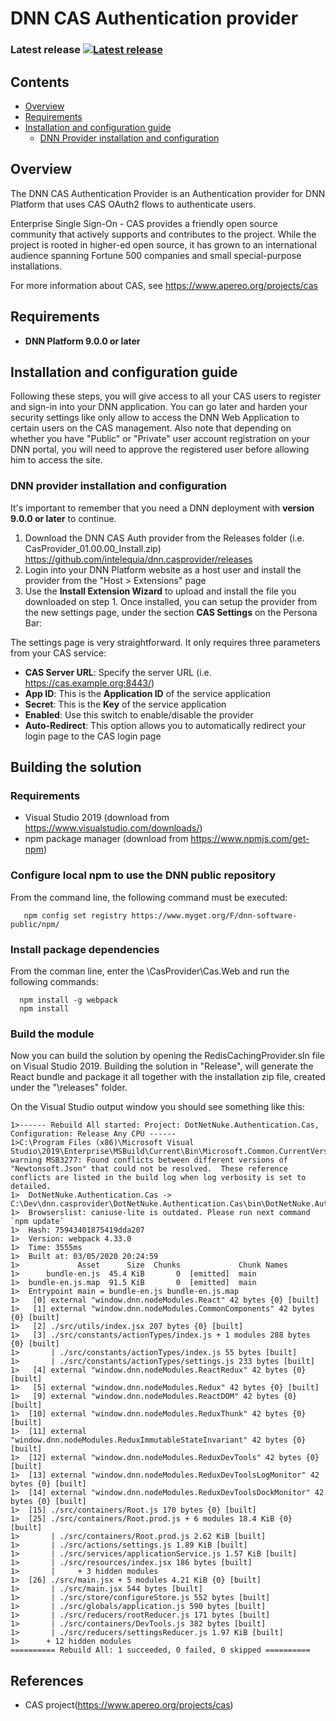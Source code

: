 # DNN CAS Authentication provider
### Latest release [![Latest release](https://intelequia.blob.core.windows.net/images/DNNAzureAD_3.0.1.svg)](https://github.com/intelequia/dnn.casprovider/releases/latest)

## Contents
- [Overview](#overview)
- [Requirements](#requirements)
- [Installation and configuration guide](#installation-and-configuration-guide)
  - [DNN Provider installation and configuration](#provider-configuration)

<a name="overview"></a>
## Overview
The DNN CAS Authentication Provider is an Authentication provider for DNN Platform that uses CAS OAuth2 flows to authenticate users.

Enterprise Single Sign-On - CAS provides a friendly open source community that actively supports and contributes to the project. While the project is rooted in higher-ed open source, it has grown to an international audience spanning Fortune 500 companies and small special-purpose installations.

For more information about CAS, see https://www.apereo.org/projects/cas

<a name="requirements"></a>
## Requirements
* **DNN Platform 9.0.0 or later**

<a name="installation-and-configuration-guide"></a>
## Installation and configuration guide

Following these steps, you will give access to all your CAS users to register and sign-in into your DNN application. You can go later and harden your security settings like only allow to access the DNN Web Application to certain users on the CAS management. Also note that depending on whether you have "Public" or "Private" user account registration on your DNN portal, you will need to approve the registered user before allowing him to access the site.

<a name="provider-configuration"></a>
### DNN provider installation and configuration
It's important to remember that you need a DNN deployment with **version 9.0.0 or later** to continue. 

1. Download the DNN CAS Auth provider from the Releases folder (i.e. CasProvider_01.00.00_Install.zip) https://github.com/intelequia/dnn.casprovider/releases
2. Login into your DNN Platform website as a host user and install the provider from the "Host > Extensions" page
3. Use the **Install Extension Wizard** to upload and install the file you downloaded on step 1. Once installed, you can setup the provider from the new settings page, under the section **CAS Settings** on the Persona Bar:

The settings page is very straightforward. It only requires three parameters from your CAS service:
* **CAS Server URL**: Specify the server URL (i.e. https://cas.example.org:8443/)
* **App ID**: This is the **Application ID** of the service application 
* **Secret**: This is the **Key** of the service application
* **Enabled**: Use this switch to enable/disable the provider
* **Auto-Redirect**: This option allows you to automatically redirect your login page to the CAS login page

## Building the solution
### Requirements
* Visual Studio 2019 (download from https://www.visualstudio.com/downloads/)
* npm package manager (download from https://www.npmjs.com/get-npm)

### Configure local npm to use the DNN public repository
From the command line, the following command must be executed:
```
   npm config set registry https://www.myget.org/F/dnn-software-public/npm/
```
### Install package dependencies
From the comman line, enter the <RepoRoot>\CasProvider\Cas.Web and run the following commands:
```
  npm install -g webpack
  npm install
```

### Build the module
Now you can build the solution by opening the RedisCachingProvider.sln file on Visual Studio 2019. Building the solution in "Release", will generate the React bundle and package it all together with the installation zip file, created under the "\releases" folder.

On the Visual Studio output window you should see something like this:
```
1>------ Rebuild All started: Project: DotNetNuke.Authentication.Cas, Configuration: Release Any CPU ------
1>C:\Program Files (x86)\Microsoft Visual Studio\2019\Enterprise\MSBuild\Current\Bin\Microsoft.Common.CurrentVersion.targets(2106,5): warning MSB3277: Found conflicts between different versions of "Newtonsoft.Json" that could not be resolved.  These reference conflicts are listed in the build log when log verbosity is set to detailed.
1>  DotNetNuke.Authentication.Cas -> C:\Dev\dnn.casprovider\DotNetNuke.Authentication.Cas\bin\DotNetNuke.Authentication.Cas.dll
1>  Browserslist: caniuse-lite is outdated. Please run next command `npm update`
1>  Hash: 75943401875419dda207
1>  Version: webpack 4.33.0
1>  Time: 3555ms
1>  Built at: 03/05/2020 20:24:59
1>             Asset      Size  Chunks             Chunk Names
1>      bundle-en.js  45.4 KiB       0  [emitted]  main
1>  bundle-en.js.map  91.5 KiB       0  [emitted]  main
1>  Entrypoint main = bundle-en.js bundle-en.js.map
1>   [0] external "window.dnn.nodeModules.React" 42 bytes {0} [built]
1>   [1] external "window.dnn.nodeModules.CommonComponents" 42 bytes {0} [built]
1>   [2] ./src/utils/index.jsx 207 bytes {0} [built]
1>   [3] ./src/constants/actionTypes/index.js + 1 modules 288 bytes {0} [built]
1>       | ./src/constants/actionTypes/index.js 55 bytes [built]
1>       | ./src/constants/actionTypes/settings.js 233 bytes [built]
1>   [4] external "window.dnn.nodeModules.ReactRedux" 42 bytes {0} [built]
1>   [5] external "window.dnn.nodeModules.Redux" 42 bytes {0} [built]
1>   [9] external "window.dnn.nodeModules.ReactDOM" 42 bytes {0} [built]
1>  [10] external "window.dnn.nodeModules.ReduxThunk" 42 bytes {0} [built]
1>  [11] external "window.dnn.nodeModules.ReduxImmutableStateInvariant" 42 bytes {0} [built]
1>  [12] external "window.dnn.nodeModules.ReduxDevTools" 42 bytes {0} [built]
1>  [13] external "window.dnn.nodeModules.ReduxDevToolsLogMonitor" 42 bytes {0} [built]
1>  [14] external "window.dnn.nodeModules.ReduxDevToolsDockMonitor" 42 bytes {0} [built]
1>  [15] ./src/containers/Root.js 170 bytes {0} [built]
1>  [25] ./src/containers/Root.prod.js + 6 modules 18.4 KiB {0} [built]
1>       | ./src/containers/Root.prod.js 2.62 KiB [built]
1>       | ./src/actions/settings.js 1.89 KiB [built]
1>       | ./src/services/applicationService.js 1.57 KiB [built]
1>       | ./src/resources/index.jsx 186 bytes [built]
1>       |     + 3 hidden modules
1>  [26] ./src/main.jsx + 5 modules 4.21 KiB {0} [built]
1>       | ./src/main.jsx 544 bytes [built]
1>       | ./src/store/configureStore.js 552 bytes [built]
1>       | ./src/globals/application.js 590 bytes [built]
1>       | ./src/reducers/rootReducer.js 171 bytes [built]
1>       | ./src/containers/DevTools.js 382 bytes [built]
1>       | ./src/reducers/settingsReducer.js 1.97 KiB [built]
1>      + 12 hidden modules
========== Rebuild All: 1 succeeded, 0 failed, 0 skipped ==========

```


## References
* CAS project(https://www.apereo.org/projects/cas) 

